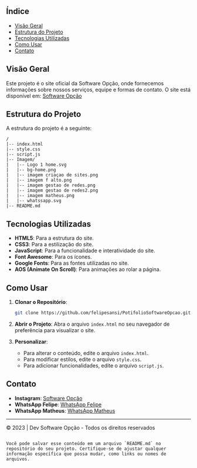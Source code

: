 
## Índice

- [Visão Geral](#visão-geral)
- [Estrutura do Projeto](#estrutura-do-projeto)
- [Tecnologias Utilizadas](#tecnologias-utilizadas)
- [Como Usar](#como-usar)
- [Contato](#contato)

## Visão Geral

Este projeto é o site oficial da Software Opção, onde fornecemos informações sobre nossos serviços, equipe e formas de contato. O site está disponível em: [Software Opção](https://felipesansi.github.io/PotifolioSoftwareOpcao/)

## Estrutura do Projeto

A estrutura do projeto é a seguinte:

```
/
|-- index.html
|-- style.css
|-- script.js
|-- Imagem/
|   |-- Logo 1 home.svg
|   |-- bg-home.png
|   |-- imagem criaçao de sites.png
|   |-- imagem f alto.png
|   |-- imagem gestao de redes.png
|   |-- imagem gestao de redes2.png
|   |-- imagem matheus.png
|   |-- whatssapp.svg
|-- README.md
```

## Tecnologias Utilizadas

- **HTML5**: Para a estrutura do site.
- **CSS3**: Para a estilização do site.
- **JavaScript**: Para a funcionalidade e interatividade do site.
- **Font Awesome**: Para os ícones.
- **Google Fonts**: Para as fontes utilizadas no site.
- **AOS (Animate On Scroll)**: Para animações ao rolar a página.

## Como Usar

1. **Clonar o Repositório**:
   ```sh
   git clone https://github.com/felipesansi/PotifolioSoftwareOpcao.git
   ```

2. **Abrir o Projeto**:
   Abra o arquivo `index.html` no seu navegador de preferência para visualizar o site.

3. **Personalizar**:
   - Para alterar o conteúdo, edite o arquivo `index.html`.
   - Para modificar estilos, edite o arquivo `style.css`.
   - Para adicionar funcionalidades, edite o arquivo `script.js`.

## Contato

- **Instagram**: [Software Opção](https://instagram.com/softwareopcao?igshid=YTQwZjQ0NmI0OA==)
- **WhatsApp Felipe**: [WhatsApp Felipe](https://api.whatsapp.com/send?phone=5511997494922&text=Quantos%20custa%20um%20site%20simples?)
- **WhatsApp Matheus**: [WhatsApp Matheus](https://api.whatsapp.com/send?phone=5511968604136&text=Quantos%20custa%20um%20site%20simples?)

---

© 2023 | Dev Software Opção - Todos os direitos reservados
```

Você pode salvar esse conteúdo em um arquivo `README.md` no repositório do seu projeto. Certifique-se de ajustar qualquer informação específica que possa mudar, como links ou nomes de arquivos.